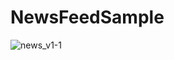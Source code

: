 # NewsFeedSample

![news_v1-1](https://user-images.githubusercontent.com/70762556/186272849-fdc5b301-c17c-4b8c-bd8f-ca75c8b1aa49.png)
